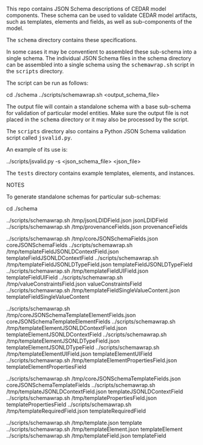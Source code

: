 This repo contains JSON Schema descriptions of CEDAR model components. 
These schema can be used to validate CEDAR model artifacts, such as templates, elements
and fields, as well as sub-components of the model.

The <tt>schema</tt> directory contains these specifications.

In some cases it may be conventient to assembled these sub-schema into a single schema.
The individual JSON Schema files in the </tt>schema</tt> directory can be assembled into a
single schema using the <tt>schemawrap.sh</tt> script in the <tt>scripts</tt> directory.

The script can be run as follows:

   cd ./schema
   ../scripts/schemawrap.sh <output_schema_file> <sub-schema-name>

The output file will contain a standalone schema with a base sub-schema for validation of
particular model entities. Make sure the output file is not placed in the <tt>schema</tt>
directory or it may also be processed by the script.

The <tt>scripts</tt> directory also contains a Python JSON Schema validation script called
<tt>jsvalid.py</tt>.

An example of its use is:

  ../scripts/jsvalid.py -s <json_schema_file> <json_file>

The <tt>tests</tt> directory contains example templates, elements, and instances.

NOTES

To generate standalone schemas for particular sub-schemas:

cd ./schema

../scripts/schemawrap.sh /tmp/jsonLDIDField.json jsonLDIDField
../scripts/schemawrap.sh /tmp/provenanceFields.json provenanceFields

../scripts/schemawrap.sh /tmp/coreJSONSchemaFields.json coreJSONSchemaFields
../scripts/schemawrap.sh /tmp/templateFieldJSONLDContextField.json templateFieldJSONLDContextField
../scripts/schemawrap.sh /tmp/templateFieldJSONLDTypeField.json templateFieldJSONLDTypeField
../scripts/schemawrap.sh /tmp/templateFieldUIField.json templateFieldUIField
../scripts/schemawrap.sh /tmp/valueConstraintsField.json valueConstraintsField
../scripts/schemawrap.sh /tmp/templateFieldSingleValueContent.json templateFieldSingleValueContent

../scripts/schemawrap.sh /tmp/coreJSONSchemaTemplateElementFields.json coreJSONSchemaTemplateElementFields
../scripts/schemawrap.sh /tmp/templateElementJSONLDContextField.json templateElementJSONLDContextField
../scripts/schemawrap.sh /tmp/templateElementJSONLDTypeField.json templateElementJSONLDTypeField
../scripts/schemawrap.sh /tmp/templateElementUIField.json templateElementUIField
../scripts/schemawrap.sh /tmp/templateElementPropertiesField.json templateElementPropertiesField

../scripts/schemawrap.sh /tmp/coreJSONSchemaTemplateFields.json coreJSONSchemaTemplateFields
../scripts/schemawrap.sh /tmp/templateJSONLDContextField.json templateJSONLDContextField
../scripts/schemawrap.sh /tmp/templatePropertiesField.json templatePropertiesField
../scripts/schemawrap.sh /tmp/templateRequiredField.json templateRequiredField

../scripts/schemawrap.sh /tmp/template.json template
../scripts/schemawrap.sh /tmp/templateElement.json templateElement
../scripts/schemawrap.sh /tmp/templateField.json templateField


